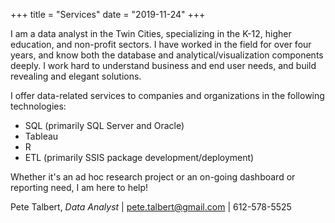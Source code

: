 +++
title = "Services"
date = "2019-11-24"
+++

I am a data analyst in the Twin Cities, specializing in the K-12, higher education, and non-profit sectors. I have worked in the field for over four years, and know both the database and analytical/visualization components deeply. I work hard to understand business and end user needs, and build revealing and elegant solutions.

I offer data-related services to companies and organizations in the following technologies:

* SQL (primarily SQL Server and Oracle)
* Tableau
* R 
* ETL (primarily SSIS package development/deployment)

Whether it's an ad hoc research project or an on-going dashboard or reporting need, I am here to help!

Pete Talbert, *Data Analyst* | pete.talbert@gmail.com | 612-578-5525
